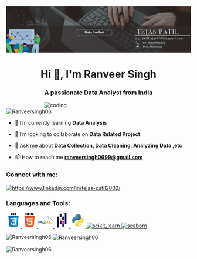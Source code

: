 ![logo](https://github.com/Tejaspatil2002/Tejaspatil2002/blob/main/TeJAS%20PATIL%20(1).png)
<h1 align="center">Hi 👋, I'm Ranveer Singh</h1>
<h3 align="center">A passionate Data Analyst from India</h3>
<img align ="right" alt = "coding" width="400" src="https://datascientest.com/en/files/2024/03/Citizen_Data_Scientist-1024x585-1.jpg">

<p align="left"> <img src="https://komarev.com/ghpvc/?username=Ranveersingh06&label=Profile%20views&color=0e75b6&style=flat" alt="Ranveersingh06" /> </p>

- 🌱 I’m currently learning **Data Analysis**

- 👯 I’m looking to collaborate on **Data Related Project**

- 💬 Ask me about **Data Collection, Data Cleaning, Analyzing Data ,etc**

- 📫 How to reach me **ranveersingh0699@gmail.com**

<h3 align="left">Connect with me:</h3>
<p align="left">
<a href="https://www.linkedin.com/in/ranveer-singh-93594a208/" target="blank"><img align="center" src="https://raw.githubusercontent.com/rahuldkjain/github-profile-readme-generator/master/src/images/icons/Social/linked-in-alt.svg" alt="https://www.linkedin.com/in/tejas-patil2002/" height="30" width="40" /></a>
</p>

<h3 align="left">Languages and Tools:</h3>
<p align="left"> <a href="https://www.w3schools.com/css/" target="_blank" rel="noreferrer"> <img src="https://raw.githubusercontent.com/devicons/devicon/master/icons/css3/css3-original-wordmark.svg" alt="css3" width="40" height="40"/> </a> <a href="https://www.w3.org/html/" target="_blank" rel="noreferrer"> <img src="https://raw.githubusercontent.com/devicons/devicon/master/icons/html5/html5-original-wordmark.svg" alt="html5" width="40" height="40"/> </a> <a href="https://www.mysql.com/" target="_blank" rel="noreferrer"> <img src="https://raw.githubusercontent.com/devicons/devicon/master/icons/mysql/mysql-original-wordmark.svg" alt="mysql" width="40" height="40"/> </a> <a href="https://pandas.pydata.org/" target="_blank" rel="noreferrer"> <img src="https://raw.githubusercontent.com/devicons/devicon/2ae2a900d2f041da66e950e4d48052658d850630/icons/pandas/pandas-original.svg" alt="pandas" width="40" height="40"/> </a> <a href="https://www.python.org" target="_blank" rel="noreferrer"> <img src="https://raw.githubusercontent.com/devicons/devicon/master/icons/python/python-original.svg" alt="python" width="40" height="40"/> </a> <a href="https://scikit-learn.org/" target="_blank" rel="noreferrer"> <img src="https://upload.wikimedia.org/wikipedia/commons/0/05/Scikit_learn_logo_small.svg" alt="scikit_learn" width="40" height="40"/> </a> <a href="https://seaborn.pydata.org/" target="_blank" rel="noreferrer"> <img src="https://seaborn.pydata.org/_images/logo-mark-lightbg.svg" alt="seaborn" width="40" height="40"/> </a> </p>

<p><img align="left" src="https://github-readme-stats.vercel.app/api/top-langs?username=Ranveersingh06&show_icons=true&locale=en&layout=compact" alt="Ranveersingh06" /></p>

<p>&nbsp;<img align="center" src="https://github-readme-stats.vercel.app/api?username=Ranveersingh06&show_icons=true&locale=en" alt="Ranveersingh06" /></p>

<p><img align="center" src="https://github-readme-streak-stats.herokuapp.com/?user=Ranveersingh06&" alt="Ranveersingh06" /></p>
